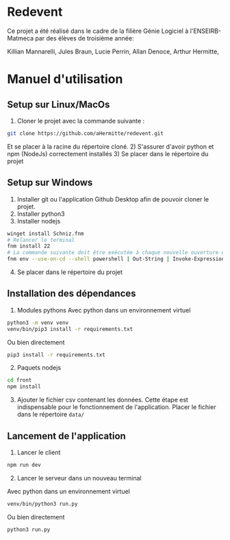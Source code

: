 
# Redevent

Ce projet a été réalisé dans le cadre de la filière Génie Logiciel à l'ENSEIRB-Matmeca par des élèves de troisième année:

Killian Mannarelli,
Jules Braun,
Lucie Perrin,
Allan Denoce,
Arthur Hermitte,

# Manuel d'utilisation

## Setup sur Linux/MacOs
1) Cloner le projet avec la commande suivante : 
```bash
git clone https://github.com/aHermitte/redevent.git
```
Et se placer à la racine du répertoire cloné.
2) S'assurer d'avoir python et npm (NodeJs) correctement installés
3) Se placer dans le répertoire du projet

## Setup sur Windows

1) Installer git ou l'application Github Desktop afin de pouvoir cloner le projet.
2) Installer python3
3) Installer nodejs
```bash
winget install Schniz.fnm
# Relancer le terminal
fnm install 22
# La commande suivante doit être exécutée à chaque nouvelle ouverture du terminal ou bien placée dans le fichier de configuration powershell
fnm env --use-on-cd --shell powershell | Out-String | Invoke-Expression
```
4) Se placer dans le répertoire du projet

## Installation des dépendances

1) Modules pythons
Avec python dans un environnement virtuel
```bash
python3 -m venv venv
venv/bin/pip3 install -r requirements.txt
```
Ou bien directement 
```bash
pip3 install -r requirements.txt
```

2) Paquets nodejs
```bash
cd front
npm install
```
3) Ajouter le fichier csv contenant les données. Cette étape est indispensable pour le fonctionnement de l'application.
Placer le fichier dans le répertoire ```data/```

## Lancement de l'application
1) Lancer le client
```bash
npm run dev
```

2) Lancer le serveur dans un nouveau terminal

Avec python dans un environnement virtuel
```bash
venv/bin/python3 run.py
```
Ou bien directement
```bash
python3 run.py
```

